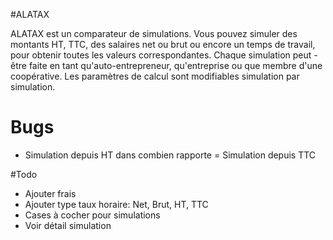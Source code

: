 
#ALATAX

ALATAX est un comparateur de simulations. Vous pouvez simuler des montants HT, TTC, des salaires net ou brut ou encore un temps de travail, pour obtenir toutes les valeurs correspondantes. Chaque simulation peut - être faite en tant qu'auto-entrepreneur, qu'entreprise ou que membre d'une coopérative. Les paramètres de calcul sont modifiables simulation par simulation.


# Bugs

* Simulation depuis HT dans combien rapporte = Simulation depuis TTC


#Todo

* Ajouter frais
* Ajouter type taux horaire: Net, Brut, HT, TTC
* Cases à cocher pour simulations
* Voir détail simulation
